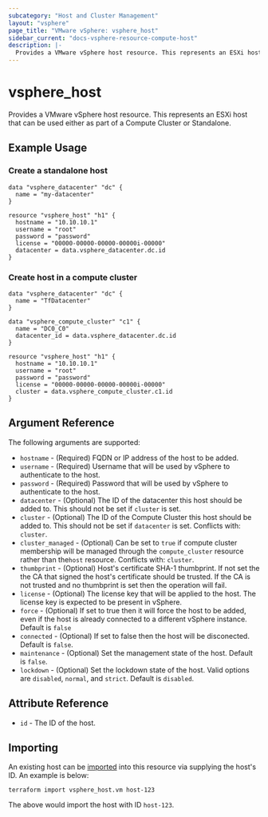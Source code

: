 ```yaml
---
subcategory: "Host and Cluster Management"
layout: "vsphere"
page_title: "VMware vSphere: vsphere_host"
sidebar_current: "docs-vsphere-resource-compute-host"
description: |-
  Provides a VMware vSphere host resource. This represents an ESXi host that can be used either as part of a Compute Cluster or Standalone.
---
```


# vsphere\_host

Provides a VMware vSphere host resource. This represents an ESXi host that
can be used either as part of a Compute Cluster or Standalone.

## Example Usage

### Create a standalone host

```hcl
data "vsphere_datacenter" "dc" {
  name = "my-datacenter"
}

resource "vsphere_host" "h1" {
  hostname = "10.10.10.1"
  username = "root"
  password = "password"
  license = "00000-00000-00000-00000i-00000"
  datacenter = data.vsphere_datacenter.dc.id
}
```

### Create host in a compute cluster

```hcl
data "vsphere_datacenter" "dc" {
  name = "TfDatacenter"
}

data "vsphere_compute_cluster" "c1" {
  name = "DC0_C0"
  datacenter_id = data.vsphere_datacenter.dc.id
}

resource "vsphere_host" "h1" {
  hostname = "10.10.10.1"
  username = "root"
  password = "password"
  license = "00000-00000-00000-00000i-00000"
  cluster = data.vsphere_compute_cluster.c1.id
}
```

## Argument Reference

The following arguments are supported:

* `hostname` - (Required) FQDN or IP address of the host to be added.
* `username` - (Required) Username that will be used by vSphere to authenticate
  to the host.
* `password` - (Required) Password that will be used by vSphere to authenticate
  to the host.
* `datacenter` - (Optional) The ID of the datacenter this host should
  be added to. This should not be set if `cluster` is set.
* `cluster` - (Optional) The ID of the Compute Cluster this host should
  be added to. This should not be set if `datacenter` is set. Conflicts with:
  `cluster`.
* `cluster_managed` - (Optional) Can be set to `true` if compute cluster
  membership will be managed through the `compute_cluster` resource rather
  than the`host` resource. Conflicts with: `cluster`.
* `thumbprint` - (Optional) Host's certificate SHA-1 thumbprint. If not set the the
  CA that signed the host's certificate should be trusted. If the CA is not trusted
  and no thumbprint is set then the operation will fail.
* `license` - (Optional) The license key that will be applied to the host.
  The license key is expected to be present in vSphere.
* `force` - (Optional) If set to true then it will force the host to be added, even
  if the host is already connected to a different vSphere instance. Default is `false`
* `connected` - (Optional) If set to false then the host will be disconected.
  Default is `false`.
* `maintenance` - (Optional) Set the management state of the host. Default is `false`.
* `lockdown` - (Optional) Set the lockdown state of the host. Valid options are
  `disabled`, `normal`, and `strict`. Default is `disabled`.

## Attribute Reference

* `id` - The ID of the host.


## Importing 

An existing host can be [imported][docs-import] into this resource
via supplying the host's ID. An example is below:

[docs-import]: /docs/import/index.html

```
terraform import vsphere_host.vm host-123
```

The above would import the host with ID `host-123`.
